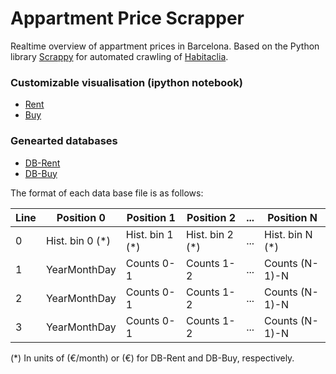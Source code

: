 # Appartment Price Scrapper

Realtime overview of appartment prices in Barcelona. Based on the Python library [Scrappy](https://scrapy.org/) for automated crawling of [Habitaclia](https://www.habitaclia.com/). 
### Customizable visualisation (ipython notebook) 
* [Rent](visualisationRent.ipynb)
* [Buy](visualisationRent.ipynb)

### Genearted databases 
* [DB-Rent](DB-Rent)
* [DB-Buy](DB-Buy)

The format of each data base file is as follows:

| Line        | Position 0          | Position 1   |   Position 2   | ...|   Position N   |
| --- | --- | --- | --- | --- | --- |
0  |  Hist. bin 0 (\*) |  Hist. bin 1 (\*)|  Hist. bin 2 (\*)|  ... |  Hist. bin N (\*)|
1 | YearMonthDay | Counts 0-1 | Counts 1-2 | ... |  Counts (N-1)-N|
2 | YearMonthDay | Counts 0-1 | Counts 1-2 | ... |  Counts (N-1)-N|
3 | YearMonthDay | Counts 0-1 | Counts 1-2 | ... |  Counts (N-1)-N|

(\*)
In units of (€/month) or (€) for DB-Rent and DB-Buy, respectively.
